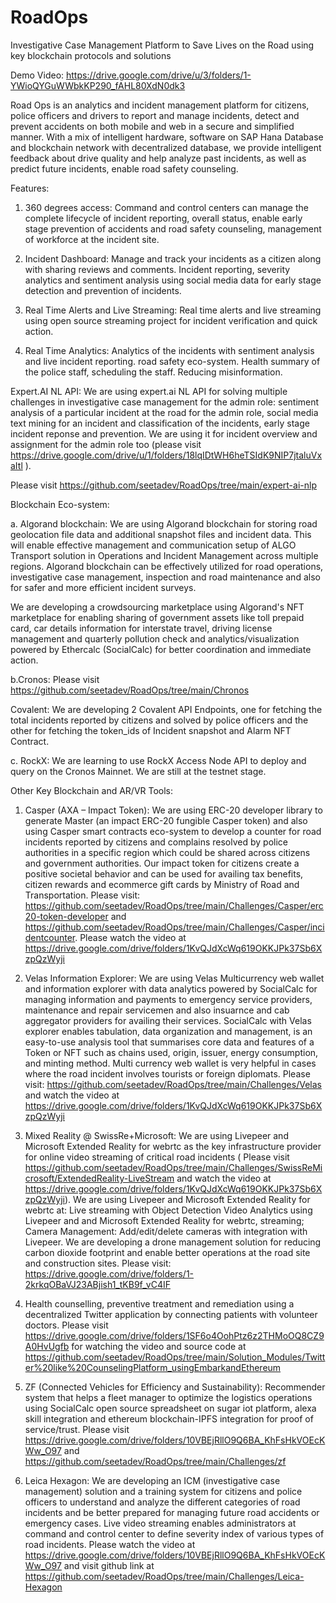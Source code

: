 # RoadOps
Investigative Case Management Platform to Save Lives on the Road using key blockchain protocols and solutions

Demo Video: https://drive.google.com/drive/u/3/folders/1-YWioQYGuWWbkKP290_fAHL80XdN0dk3


Road Ops is an analytics and incident management platform for citizens, police officers and drivers to report and manage incidents, detect and prevent accidents on both mobile and web in a secure and simplified manner. With a mix of intelligent hardware, software on SAP Hana Database and blockchain network with decentralized database, we provide intelligent feedback about drive quality and help analyze past incidents, as well as predict future incidents, enable road safety counseling.

Features:

1. 360 degrees access: Command and control centers can manage the complete lifecycle of incident reporting, overall status, enable early stage prevention of accidents and road safety counseling, management of workforce at the incident site.

2. Incident Dashboard: Manage and track your incidents  as a citizen along with sharing reviews and comments. Incident reporting, severity analytics and sentiment analysis using social media data for early stage detection and prevention of incidents. 

3. Real Time Alerts and Live Streaming: Real time alerts and live streaming using open source streaming project for incident verification and quick action.

4. Real Time Analytics: Analytics of the incidents with sentiment analysis and live incident reporting.  road safety eco-system. Health summary of the police staff, scheduling the staff. Reducing misinformation.

Expert.AI NL API: We are using expert.ai NL API for solving multiple challenges in investigative case management for the admin role: sentiment analysis of a particular incident at the road for the admin role, social media text mining for an incident and classification of the incidents, early stage incident reponse and prevention. We are using it for incident overview and assignment for the admin role too (please visit https://drive.google.com/drive/u/1/folders/18lqIDtWH6heTSIdK9NIP7jtaluVxaItl ).

Please visit https://github.com/seetadev/RoadOps/tree/main/expert-ai-nlp


Blockchain Eco-system:

a. Algorand blockchain: We are using Algorand blockchain for storing road geolocation file data and additional snapshot files and incident data. This will enable  effective management and communication setup of ALGO Transport solution in Operations and Incident Management across multiple regions. Algorand blockchain can be effectively utilized for road operations, investigative case management, inspection and road maintenance and also for safer and more efficient incident surveys.

We are developing a crowdsourcing marketplace using Algorand's NFT marketplace for enabling sharing of government assets like toll prepaid card, car details information for interstate travel, driving license management and quarterly pollution check and analytics/visualization powered by Ethercalc (SocialCalc) for better coordination and immediate action.


b.Cronos: Please visit https://github.com/seetadev/RoadOps/tree/main/Chronos

Covalent: We are developing 2 Covalent API Endpoints, one for fetching the total incidents reported by citizens and solved by police officers and the other for fetching the token_ids of Incident snapshot and Alarm NFT Contract.

c. RockX: We are learning to use RockX Access Node API to deploy and query on the Cronos Mainnet. We are still at the testnet stage.


Other Key Blockchain and AR/VR Tools:

1. Casper  (AXA – Impact Token): 
We are using ERC-20 developer library to generate Master (an impact ERC-20 fungible Casper token) and also using Casper smart contracts eco-system to develop a counter for road incidents reported by citizens and complains resolved by police authorities in a specific region which could be shared across citizens and government authorities. Our impact token for citizens create a positive societal behavior and can be used for availing tax benefits, citizen rewards and ecommerce gift cards by Ministry of Road and Transportation. Please visit: https://github.com/seetadev/RoadOps/tree/main/Challenges/Casper/erc20-token-developer and https://github.com/seetadev/RoadOps/tree/main/Challenges/Casper/incidentcounter. Please watch the video at https://drive.google.com/drive/folders/1KvQJdXcWq619OKKJPk37Sb6XzpQzWyji

2. Velas Information Explorer: We are using Velas Multicurrency web wallet and information explorer with data analytics powered by SocialCalc for managing information and payments to emergency service providers, maintenance and repair servicemen and also insuarnce and cab aggregator providers for availing their services. SocialCalc with Velas explorer enables tabulation, data organization and management, is an easy-to-use analysis tool that summarises core data and features of a Token or NFT such as chains used, origin, issuer, energy consumption, and minting method.
Multi currency web wallet is very helpful in cases where the road incident involves tourists or foreign diplomats.
Please visit: https://github.com/seetadev/RoadOps/tree/main/Challenges/Velas and watch the video at https://drive.google.com/drive/folders/1KvQJdXcWq619OKKJPk37Sb6XzpQzWyji

3. Mixed Reality @ SwissRe+Microsoft: We are using Livepeer and Microsoft Extended Reality for webrtc as the key infrastructure provider for online video streaming of critical road incidents ( Please visit https://github.com/seetadev/RoadOps/tree/main/Challenges/SwissReMicrosoft/ExtendedReality-LiveStream and watch the video at https://drive.google.com/drive/folders/1KvQJdXcWq619OKKJPk37Sb6XzpQzWyji). We are using Livepeer and Microsoft Extended Reality for webrtc at: Live streaming with Object Detection Video Analytics using Livepeer and and Microsoft Extended Reality for webrtc, streaming; Camera Management: Add/edit/delete cameras with integration with Livepeer. We are developing a drone management solution for reducing carbon dioxide footprint and enable better operations at the road site and construction sites. Please visit: https://drive.google.com/drive/folders/1-2krkqOBaVJ23ABjish1_tKB9f_vC4IF

4. Health counselling, preventive treatment and remediation using a decentralized Twitter application by connecting patients with volunteer doctors. Please visit https://drive.google.com/drive/folders/1SF6o4OohPtz6z2THMoOQ8CZ9A0HvUgfb for watching the video and source code at https://github.com/seetadev/RoadOps/tree/main/Solution_Modules/Twitter%20like%20CounselingPlatform_usingEmbarkandEthereum

5. ZF (Connected Vehicles for Efficiency and Sustainability): Recommender system that helps a fleet manager to optimize the logistics operations using SocialCalc open source spreadsheet on sugar iot platform, alexa skill integration and ethereum blockchain-IPFS integration for proof of service/trust. Please visit https://drive.google.com/drive/folders/10VBEjRllO9Q6BA_KhFsHkVOEcKWw_O97 and https://github.com/seetadev/RoadOps/tree/main/Challenges/zf

6. Leica Hexagon: We are developing an ICM (investigative case management) solution and a training system for citizens and police officers to understand and analyze the different categories of road incidents and be better prepared for managing future road accidents or emergency cases. Live video streaming enables administrators at command and control center to define severity index of various types of road incidents. Please watch the video at https://drive.google.com/drive/folders/10VBEjRllO9Q6BA_KhFsHkVOEcKWw_O97 and visit github link at https://github.com/seetadev/RoadOps/tree/main/Challenges/Leica-Hexagon

